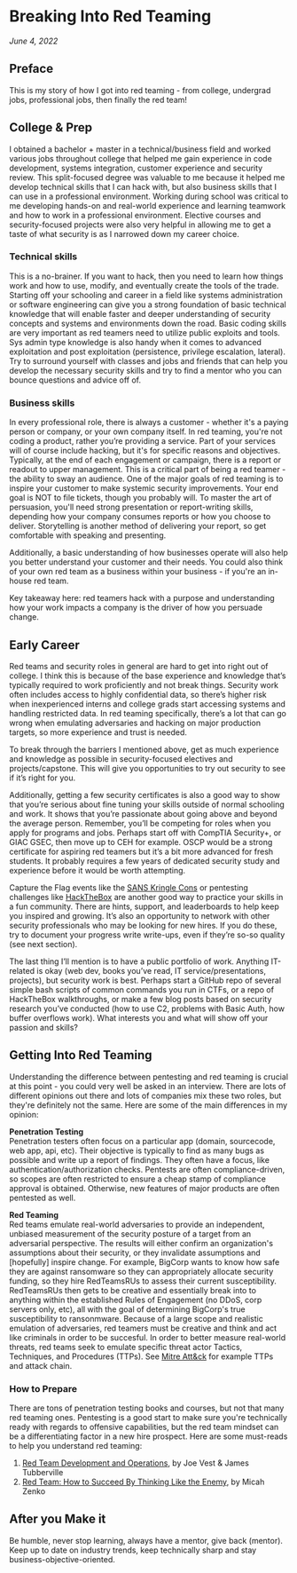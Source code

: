 # Breaking Into Red Teaming
_June 4, 2022_

## Preface
This is my story of how I got into red teaming - from college, undergrad jobs, professional jobs, then finally the red team!

## College & Prep
I obtained a bachelor + master in a technical/business field and worked various jobs throughout college that helped me gain experience in code development, systems integration, customer experience and security review. This split-focused degree was valuable to me because it helped me develop technical skills that I can hack with, but also business skills that I can use in a professional environment. Working during school was critical to me developing hands-on and real-world experience and learning teamwork and how to work in a professional environment. Elective courses and security-focused projects were also very helpful in allowing me to get a taste of what security is as I narrowed down my career choice.

### Technical skills
This is a no-brainer. If you want to hack, then you need to learn how things work and how to use, modify, and eventually create the tools of the trade. Starting off your schooling and career in a field like systems administration or software engineering can give you a strong foundation of basic technical knowledge that will enable faster and deeper understanding of security concepts and systems and environments down the road. Basic coding skills are very important as red teamers need to utilize public exploits and tools. Sys admin type knowledge is also handy when it comes to advanced exploitation and post exploitation (persistence, privilege escalation, lateral). Try to surround yourself with classes and jobs and friends that can help you develop the necessary security skills and try to find a mentor who you can bounce questions and advice off of.

### Business skills
In every professional role, there is always a customer - whether it's a paying person or company, or your own company itself. In red teaming, you're not coding a product, rather you’re providing a service. Part of your services will of course include hacking, but it's for specific reasons and objectives. Typically, at the end of each engagement or campaign, there is a report or readout to upper management. This is a critical part of being a red teamer - the ability to sway an audience. One of the major goals of red teaming is to inspire your customer to make systemic security improvements. Your end goal is NOT to file tickets, though you probably will. To master the art of persuasion, you'll need strong presentation or report-writing skills, depending how your company consumes reports or how you choose to deliver. Storytelling is another method of delivering your report, so get comfortable with speaking and presenting. 

Additionally, a basic understanding of how businesses operate will also help you better understand your customer and their needs. You could also think of your own red team as a business within your business - if you're an in-house red team. 

Key takeaway here: red teamers hack with a purpose and understanding how your work impacts a company is the driver of how you persuade change. 

## Early Career
Red teams and security roles in general are hard to get into right out of college. I think this is because of the base experience and knowledge that’s typically required to work proficiently and not break things. Security work often includes access to highly confidential data, so there’s higher risk when inexperienced interns and college grads start accessing systems and handling restricted data. In red teaming specifically, there’s a lot that can go wrong when emulating adversaries and hacking on major production targets, so more experience and trust is needed.

To break through the barriers I mentioned above, get as much experience and knowledge as possible in security-focused electives and projects/capstone. This will give you opportunities to try out security to see if it’s right for you.

Additionally, getting a few security certificates is also a good way to show that you’re serious about fine tuning your skills outside of normal schooling and work. It shows that you’re passionate about going above and beyond the average person. Remember, you’ll be competing for roles when you apply for programs and jobs. Perhaps start off with CompTIA Security+, or GIAC GSEC, then move up to CEH for example. OSCP would be a strong certificate for aspiring red teamers but it’s a bit more advanced for fresh students. It probably requires a few years of dedicated security study and experience before it would be worth attempting. 

Capture the Flag events like the [SANS Kringle Cons](https://www.sans.org/mlp/holiday-hack-challenge/) or pentesting challenges like [HackTheBox](https://www.hackthebox.com) are another good way to practice your skills in a fun community. There are hints, support, and leaderboards to help keep you inspired and growing. It’s also an opportunity to network with other security professionals who may be looking for new hires. If you do these, try to document your progress write write-ups, even if they’re so-so quality (see next section).

The last thing I’ll mention is to have a public portfolio of work. Anything IT-related is okay (web dev, books you’ve read, IT service/presentations, projects), but security work is best. Perhaps start a GitHub repo of several simple bash scripts of common commands you run in CTFs, or a repo of HackTheBox walkthroughs, or make a few blog posts based on security research you’ve conducted (how to use C2, problems with Basic Auth, how buffer overflows work). What interests you and what will show off your passion and skills?

## Getting Into Red Teaming
Understanding the difference between pentesting and red teaming is crucial at this point - you could very well be asked in an interview. There are lots of different opinions out there and lots of companies mix these two roles, but they're definitely not the same. Here are some of the main differences in my opinion:

**Penetration Testing**\
Penetration testers often focus on a particular app (domain, sourcecode, web app, api, etc). Their objective is typically to find as many bugs as possible and write up a report of findings. They often have a focus, like authentication/authorization checks. Pentests are often compliance-driven, so scopes are often restricted to ensure a cheap stamp of compliance approval is obtained. Otherwise, new features of major products are often pentested as well.

**Red Teaming**\
Red teams emulate real-world adversaries to provide an independent, unbiased measurement of the security posture of a target from an adversarial perspective. The results will either confirm an organization's assumptions about their security, or they invalidate assumptions and [hopefully] inspire change. For example, BigCorp wants to know how safe they are against ransomware so they can appropriately allocate security funding, so they hire RedTeamsRUs to assess their current susceptibility. RedTeamsRUs then gets to be creative and essentially break into to anything within the established Rules of Engagement (no DDoS, corp servers only, etc), all with the goal of determining BigCorp's true susceptibility to ransonmware. Because of a large scope and realistic emulation of adversaries, red teamers must be creative and think and act like criminals in order to be succesful. In order to better measure real-world threats, red teams seek to emulate specific threat actor Tactics, Techniques, and Procedures (TTPs). See [Mitre Att&ck](https://attack.mitre.org) for example TTPs and attack chain.

### How to Prepare
There are tons of penetration testing books and courses, but not that many red teaming ones. Pentesting is a good start to make sure you're technically ready with regards to offensive capabilities, but the red team mindset can be a differentiating factor in a new hire prospect. Here are some must-reads to help you understand red teaming:
1. [Red Team Development and Operations](https://www.amazon.com/Red-Team-Development-Operations-practical/dp/B083XVG633#), by Joe Vest & James Tubberville
2. [Red Team: How to Succeed By Thinking Like the Enemy](https://www.amazon.com/Red-Team-Succeed-Thinking-Enemy/dp/0465048943/), by Micah Zenko

## After you Make it
Be humble, never stop learning, always have a mentor, give back (mentor). Keep up to date on industry trends, keep technically sharp and stay business-objective-oriented.
